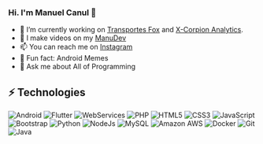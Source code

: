### Hi. I'm Manuel Canul 👋


- 🔭 I’m currently working on [Transportes Fox](https://transportesfox.com.mx/) and [X-Corpion Analytics](https://xcorpionanalytics.com.mx/).
- 🌱 I make videos on my [ManuDev](https://youtube.com/)
- 📫 You can reach me on [Instagram](https://www.instagram.com/manuel_canul109/)
- 🤡 Fun fact: Android Memes
- 💬 Ask me about All of Programming

## ⚡ Technologies

![Android](https://img.shields.io/badge/-Android-black?style=flat-square&logo=android)
![Flutter](https://img.shields.io/badge/-Flutter-black?style=flat-square&logo=flutter)
![WebServices](https://img.shields.io/badge/-Json-black?style=flat-square&logo=json)
![PHP](https://img.shields.io/badge/-PHP-black?style=flat-square&logo=php)
![HTML5](https://img.shields.io/badge/-HTML5-E34F26?style=flat-square&logo=html5&logoColor=white)
![CSS3](https://img.shields.io/badge/-CSS3-1572B6?style=flat-square&logo=css3)
![JavaScript](https://img.shields.io/badge/-JavaScript-black?style=flat-square&logo=javascript)
![Bootstrap](https://img.shields.io/badge/-Bootstrap-563D7C?style=flat-square&logo=bootstrap)
![Python](https://img.shields.io/badge/-Python-black?style=flat-square&logo=python)
![NodeJs](https://img.shields.io/badge/-Nodejs-black?style=flat-square&logo=Node.js)
![MySQL](https://img.shields.io/badge/-MySQL-black?style=flat-square&logo=mysql)
![Amazon AWS](https://img.shields.io/badge/Amazon%20AWS-232F3E?style=flat-square&logo=amazon-aws)
![Docker](https://img.shields.io/badge/-Docker-black?style=flat-square&logo=docker)
![Git](https://img.shields.io/badge/-Git-black?style=flat-square&logo=git)
![Java](https://img.shields.io/badge/-Java-black?style=flat-square&logo=java)
